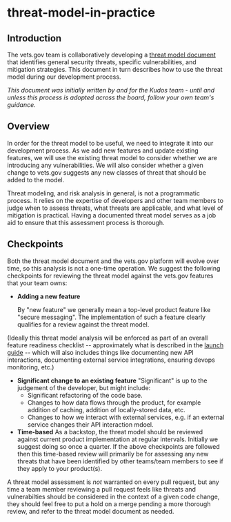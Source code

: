 # threat-model-in-practice

## Introduction

The vets.gov team is collaboratively developing a [threat model document](https://github.com/billfienberg/va.gov-team/tree/5839d463da035612a60148d7f90403dd12c8107e/Products/Vets.gov%20Platform/Infrastructure/threat_model/vetsgov_threat_model.md) that identifies general security threats, specific vulnerabilities, and mitigation strategies. This document in turn describes how to use the threat model during our development process.

_This document was initially written by and for the Kudos team - until and unless this process is adopted across the board, follow your own team's guidance._

## Overview

In order for the threat model to be useful, we need to integrate it into our development process. As we add new features and update existing features, we will use the existing threat model to consider whether we are introducing any vulnerabilities. We will also consider whether a given change to vets.gov suggests any new classes of threat that should be added to the model.

Threat modeling, and risk analysis in general, is not a programmatic process. It relies on the expertise of developers and other team members to judge when to assess threats, what threats are applicable, and what level of mitigation is practical. Having a documented threat model serves as a job aid to ensure that this assessment process is thorough.

## Checkpoints

Both the threat model document and the vets.gov platform will evolve over time, so this analysis is not a one-time operation. We suggest the following checkpoints for reviewing the threat model against the vets.gov features that your team owns:

* **Adding a new feature**

  By "new feature" we generally mean a top-level product feature like "secure messaging". The implementation of such a feature clearly qualifies for a review against the threat model.

\(Ideally this threat model analysis will be enforced as part of an overall feature readiness checklist -- approximately what is described in the [launch guide](https://github.com/billfienberg/va.gov-team/tree/5839d463da035612a60148d7f90403dd12c8107e/Practice%20Areas/Product%20Management/Product_Launch_Guide.md) -- which will also includes things like documenting new API interactions, documenting external service integrations, ensuring devops monitoring, etc.\)

* **Significant change to an existing feature** "Significant" is up to the judgement of the developer, but might include:
  * Significant refactoring of the code base.
  * Changes to how data flows through the product, for example addition of caching, addition of locally-stored data, etc.
  * Changes to how we interact with external services, e.g. if an external service changes their API interaction mdoel.
* **Time-based** As a backstop, the threat model should be reviewed against current product implementation at regular intervals. Initially we suggest doing so once a quarter. If the above checkpoints are followed then this time-based review will primarily be for assessing any new threats that have been identified by other teams/team members to see if they apply to your product\(s\).

A threat model assessment is _not_ warranted on every pull request, but any time a team member reviewing a pull request feels like threats and vulnerabilties should be considered in the context of a given code change, they should feel free to put a hold on a merge pending a more thorough review, and refer to the threat model document as needed.


